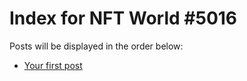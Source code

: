 # Index for NFT World #5016
Posts will be displayed in the order below:

- [Your first post](./001-first.md)

